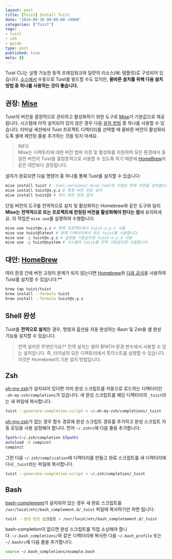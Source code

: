 ```yaml
---
layout: post
title: [Tuist] Install Tuist
date: "2024-09-30 00:00:00 +0900"
categories: ["Tuist"]
tags:
- tuist
- iOS
- guide
type: post
published: true
meta: {}
---
```

Tuist CLI는 실행 가능한 동적 프레임워크와 일련의 리소스(예: 템플릿)로 구성되어 있습니다. [소스에서](https://github.com/tuist/tuist) 수동으로 Tuist를 빌드할 수도 있지만, **올바른 설치를 위해 다음 설치 방법 중 하나를 사용하는 것이 좋습니다.**

## 권장: [Mise](https://github.com/jdx/mise)
Tuist의 버전을 결정적으로 관리하고 활성화하기 위한 도구로 [Mise](https://github.com/jdx/mise)가 기본값으로 제공됩니다. 시스템에 아직 설치되어 있지 않은 경우 다음 [설치 방법](https://mise.jdx.dev/getting-started.html) 중 하나를 사용할 수 있습니다. 터미널 세션에서 Tuist 프로젝트 디렉터리를 선택할 때 올바른 버전이 활성화되도록 셸에 제안된 줄을 추가하는 것을 잊지 마세요.

>INFO  
Mise는 디렉토리에 대한 버전 범위 지정 및 활성화를 지원하여 모든 환경에서 동일한 버전의 Tuist를 결정론적으로 사용할 수 있도록 하기 때문에 [HomeBrew](https://brew.sh)와 같은 대안보다 권장됩니다.

설치가 완료되면 다음 명령어 중 하나를 통해 Tuist를 설치할 수 있습니다:
```bash
mise install tuist # .tool-versions/.mise.toml에 지정된 현재 버전을 설치합니다.
mise install tuist@x.y.z # 특정 버전 번호 설치
mise install tuist@3 # 퍼지 버전 번호 설치
```
단일 버전의 도구를 전역적으로 설치 및 활성화하는 Homebrew와 같은 도구와 달리 **Mise는 전역적으로 또는 프로젝트에 한정된 버전을 활성화해야 한다는 점**에 유의하세요. 이 작업은 `mise use`를 실행하여 수행합니다:
```bash
mise use tuist@x.y.z # 현재 프로젝트에서 tuist-x.y.z 사용
mise use tuist@latest # 현재 디렉터리에서 최신 tuist를 사용합니다.
mise use -g tuist@x.y.z # 글로벌 기본값으로 tuist-x.y.z 사용
mise use -g tuist@system # 시스템의 tuist를 전역 기본값으로 사용합니다.
```
## 대안: [HomeBrew](https://brew.sh)
여러 환경 간에 버전 고정이 문제가 되지 않는다면 [Homebrew](https://brew.sh)와 [다음 공식](https://github.com/tuist/homebrew-tuist)을 사용하여 Tuist를 설치할 수 있습니다:**
```bash
brew tap tuist/tuist
brew install --formula tuist
brew install --formula tuist@x.y.z
```
## Shell 완성
Tuist를 **전역으로 설치**한 경우, 명령과 옵션을 자동 완성하는 Bash 및 Zsh용 셸 완성 기능을 설치할 수 있습니다.

>전역 설치란 무엇인가요?*
전역 설치는 셸의 $PATH 환경 변수에서 사용할 수 있는 설치입니다. 즉, 터미널의 모든 디렉토리에서 튜이스트를 실행할 수 있습니다.이것은 Homebrew의 기본 설치 방법입니다.

## Zsh
[oh-my-zsh](https://ohmyz.sh)가 설치되어 있다면 이미 완성 스크립트를 자동으로 로드하는 디렉터리인 `.oh-my-zsh/completions`가 있습니다. 새 완성 스크립트를 해당 디렉터리의 `_tuist`라는 새 파일에 복사합니다:
```bash
tuist --generate-completion-script > ~/.oh-my-zsh/completions/_tuist
```

[oh-my-zsh](https://ohmyz.sh)가 없는 경우 함수 경로에 완성 스크립트 경로를 추가하고 완성 스크립트 자동 로딩을 사용 설정해야 합니다. 먼저 `~/.zshrc`에 다음 줄을 추가합니다:
```bash
fpath=(~/.zsh/completion $fpath)
autoload -U compinit
compinit
```
그런 다음 `~/.zsh/complication`에 디렉터리를 만들고 완료 스크립트를 새 디렉터리에 다시 `_tuist`라는 파일에 복사합니다.
```bash
tuist --generate-completion-script > ~/.zsh/completion/_tuist
```
## Bash
[bash-complement](https://github.com/scop/bash-completion)가 설치되어 있는 경우 새 완료 스크립트를 `/usr/local/etc/bash_complement.d/_tuist` 파일에 복사하기만 하면 됩니다:
```bash
tuist --생성-완성 스크립트 > /usr/local/etc/bash_completement.d/_tuist
```
bash-completion이 없으면 완성 스크립트를 직접 소싱해야 합니다. `~/.bash_completions/`와 같은 디렉터리에 복사한 다음 `~/.bash_profile` 또는 `~/.bashrc`에 다음 줄을 추가합니다:
```bash
source ~/.bash_completions/example.bash
```
